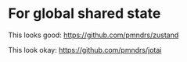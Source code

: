 # For global shared state

This looks good:
https://github.com/pmndrs/zustand

This look okay:
https://github.com/pmndrs/jotai
